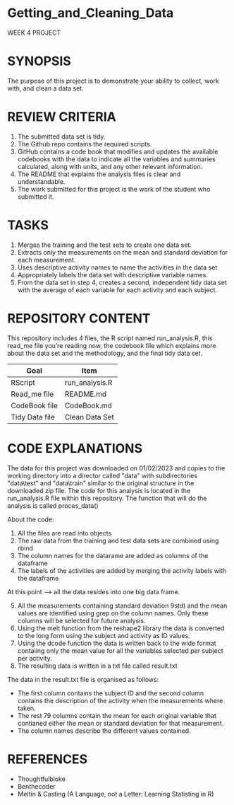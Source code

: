 # Getting_and_Cleaning_Data
WEEK 4 PROJECT 

# SYNOPSIS

The purpose of this project is to demonstrate your ability to collect, work with, and clean a data set.

# REVIEW CRITERIA

1. The submitted data set is tidy. 
2. The Github repo contains the required scripts.
3. GitHub contains a code book that modifies and updates the available codebooks with the data to indicate all the variables and summaries calculated, along with units, and any other relevant information.
4. The README that explains the analysis files is clear and understandable.
5. The work submitted for this project is the work of the student who submitted it.

# TASKS

1. Merges the training and the test sets to create one data set.
2. Extracts only the measurements on the mean and standard deviation for each measurement. 
3. Uses descriptive activity names to name the activities in the data set
4. Appropriately labels the data set with descriptive variable names. 
5. From the data set in step 4, creates a second, independent tidy data set with the average of each variable for each activity and each subject.

# REPOSITORY CONTENT 

This repository includes 4 files, the R script named run_analysis.R, this read_me file you’re reading now, the codebook file which explains more about the data set and the methodology, and the final tidy data set.

| Goal | Item | 
|------|------|
| RScript | run_analysis.R |
| Read_me file | README.md|
| CodeBook file | CodeBook.md|
| Tidy Data file | Clean Data Set |


# CODE EXPLANATIONS

The data for this project was downloaded on 01/02/2023 and copies to the working directory into a director called "data" with subdirectories "data\test" and "data\train" similar to the original structure in the downloaded zip file.
The code for this analysis is located in the run_analysis.R file within this repository.
The function that will do the analysis is called proces_data()

About the code:

1. All the files are read into objects
2. The raw data from the training and test data sets are combined using rbind
3. The column names for the datarame are added as columns of the dataframe
4. The labels of the activities are added by merging the activity labels with the dataframe

At this point --> all the data resides into one big data frame. 

5. All the measurements containing standard deviation 9std) and the mean values are identified using grep on the column names. Only these columns will be selected for future analysis.
6. Using the melt function from the reshape2 library the data is converted to the long form using the subject and activity as ID values.
7. Using the dcode function the data is written back to the wide format contaiing only the mean value for all the variables selected per subject per activity.
8. The resulting data is written in a txt file called result.txt

The data in the result.txt file is organised as follows:

- The first column contains the subject ID and the second column contains the description of the activity when the measurements where taken.
- The rest 79 columns contain the mean for each original variable that contianed either the mean or standard deviation for that measurement.
- The column names describe the different values contained.


# REFERENCES

- Thoughtfulbloke
- Benthecoder
- Meltin & Casting (A Language, not a Letter: Learning Statisting in R)
